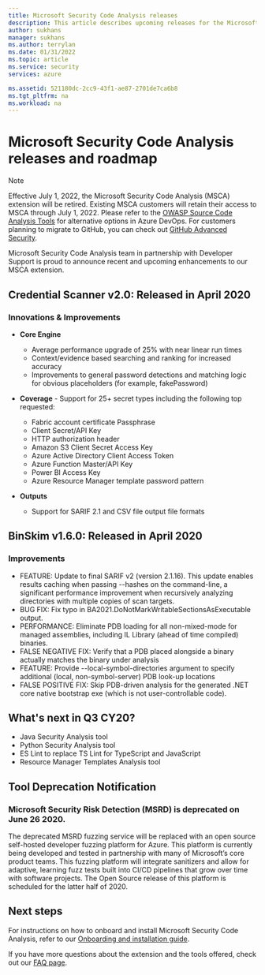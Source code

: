 ```yaml
---
title: Microsoft Security Code Analysis releases
description: This article describes upcoming releases for the Microsoft Security Code Analysis extension
author: sukhans
manager: sukhans
ms.author: terrylan
ms.date: 01/31/2022
ms.topic: article
ms.service: security
services: azure

ms.assetid: 521180dc-2cc9-43f1-ae87-2701de7ca6b8
ms.tgt_pltfrm: na
ms.workload: na
---
```


# Microsoft Security Code Analysis releases and roadmap

> [!Note]
> Effective July 1, 2022, the Microsoft Security Code Analysis (MSCA) extension will be retired. Existing MSCA customers will retain their access to MSCA through July 1, 2022. Please refer to the [OWASP Source Code Analysis Tools](https://owasp.org/www-community/Source_Code_Analysis_Tools) for alternative options in Azure DevOps. For customers planning to migrate to GitHub, you can check out [GitHub Advanced Security](https://docs.github.com/github/getting-started-with-github/about-github-advanced-security).

Microsoft Security Code Analysis team in partnership with Developer Support is proud to announce recent and upcoming enhancements to our MSCA extension.


## Credential Scanner v2.0: Released in April 2020

### Innovations & Improvements

- **Core Engine**

   - Average performance upgrade of 25% with near linear run times
   - Context/evidence based searching and ranking for increased accuracy
   - Improvements to general password detections and matching logic for obvious placeholders (for example, fakePassword)

- **Coverage** - Support for 25+ secret types including the following top requested:

   - Fabric account certificate Passphrase
   - Client Secret/API Key
   - HTTP authorization header
   - Amazon S3 Client Secret Access Key
   - Azure Active Directory Client Access Token
   - Azure Function Master/API Key
   - Power BI Access Key
   - Azure Resource Manager template password pattern

- **Outputs**

   - Support for SARIF 2.1 and CSV file output file formats

## BinSkim v1.6.0: Released in April 2020

### Improvements

- FEATURE: Update to final SARIF v2 (version 2.1.16). This update enables results caching when passing --hashes on the command-line, a significant performance improvement when recursively analyzing directories with multiple copies of scan targets.
- BUG FIX: Fix typo in BA2021.DoNotMarkWritableSectionsAsExecutable output.
- PERFORMANCE: Eliminate PDB loading for all non-mixed-mode for managed assemblies, including IL Library (ahead of time compiled) binaries.
- FALSE NEGATIVE FIX: Verify that a PDB placed alongside a binary actually matches the binary under analysis
- FEATURE: Provide --local-symbol-directories argument to specify additional (local, non-symbol-server) PDB look-up locations
- FALSE POSITIVE FIX: Skip PDB-driven analysis for the generated .NET core native bootstrap exe (which is not user-controllable code).

## What's next in Q3 CY20?

- Java Security Analysis tool
- Python Security Analysis tool
- ES Lint to replace TS Lint for TypeScript and JavaScript
- Resource Manager Templates Analysis tool

## Tool Deprecation Notification

### Microsoft Security Risk Detection (MSRD) is deprecated on June 26 2020.

The deprecated MSRD fuzzing service will be replaced with an open source self-hosted developer fuzzing platform for Azure. This platform is currently being developed and tested in partnership with many of Microsoft’s core product teams. This fuzzing platform will integrate sanitizers and allow for adaptive, learning fuzz tests built into CI/CD pipelines that grow over time with software projects. The Open Source release of this platform is scheduled for the latter half of 2020.

## Next steps

For instructions on how to onboard and install Microsoft Security Code Analysis, refer to our [Onboarding and installation guide](security-code-analysis-onboard.md).

If you have more questions about the extension and the tools offered, check out our [FAQ page](security-code-analysis-faq.yml).
